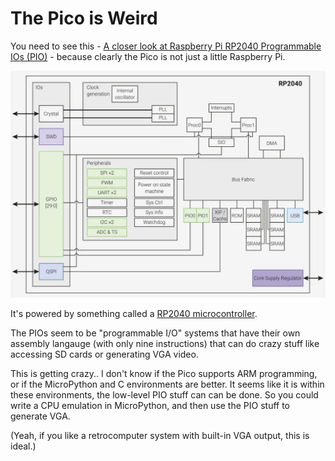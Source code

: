 # The Pico is Weird

You need to see this - [A closer look at Raspberry Pi RP2040 Programmable IOs (PIO)](https://www.cnx-software.com/2021/01/27/a-closer-look-at-raspberry-pi-rp2040-programmable-ios-pio/) - because clearly the Pico is not just a little Raspberry Pi.

![](microcontroller.png)

It's powered by something called a [RP2040 microcontroller](https://www.cnx-software.com/2021/01/21/raspberry-pi-pico-board-features-rp2040-dual-core-cortex-m0-mcu/#raspberry-pi-rp2040-microcontroller).

The PIOs seem to be "programmable I/O" systems that have their own assembly langauge (with only nine instructions) that can do crazy stuff like accessing SD cards or generating VGA video.

This is getting crazy.. I don't know if the Pico supports ARM programming, or if the MicroPython and C environments are better. It seems like it is within these environments, the low-level PIO stuff can can be done. So you could write a CPU emulation in MicroPython, and then use the PIO stuff to generate VGA. 

(Yeah, if you like a retrocomputer system with built-in VGA output, this is ideal.)

